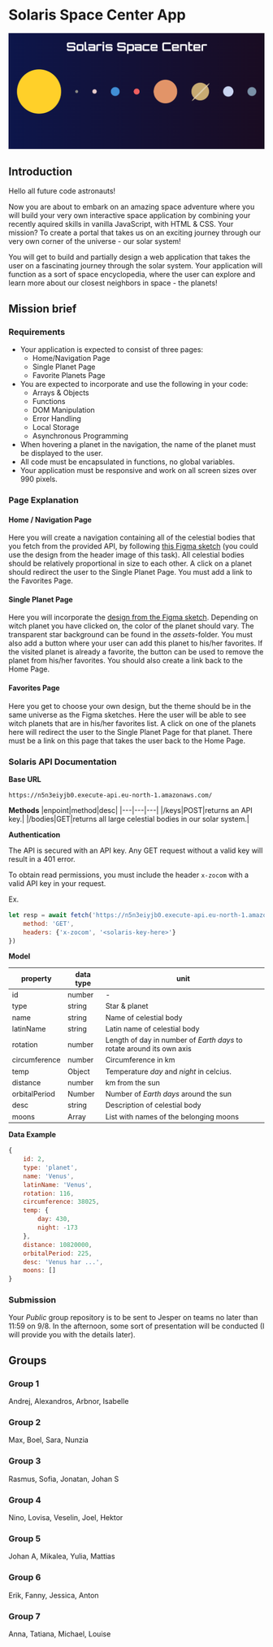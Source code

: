 # Solaris Space Center App

![poster](./assets/home-page-template.png)

## Introduction

Hello all future code astronauts!

Now you are about to embark on an amazing space adventure where you will build your very own interactive space application by combining your recently aquired skills in vanilla JavaScript, with HTML & CSS. Your mission? To create a portal that takes us on an exciting journey through our very own corner of the universe - our solar system!

You will get to build and partially design a web application that takes the user on a fascinating journey through the solar system. Your application will function as a sort of space encyclopedia, where the user can explore and learn more about our closest neighbors in space - the planets!

## Mission brief

### Requirements
* Your application is expected to consist of three pages:
    * Home/Navigation Page
    * Single Planet Page
    * Favorite Planets Page
* You are expected to incorporate and use the following in your code:
    * Arrays & Objects
    * Functions
    * DOM Manipulation
    * Error Handling
    * Local Storage
    * Asynchronous Programming
* When hovering a planet in the navigation, the name of the planet must be displayed to the user.
* All code must be encapsulated in functions, no global variables.
* Your application must be responsive and work on all screen sizes over 990 pixels.

### Page Explanation

#### Home / Navigation Page
Here you will create a navigation containing all of the celestial bodies that you fetch from the provided API, by following [this Figma sketch](https://www.figma.com/design/Snw8n1gba7Mbk6TCLEAB1A/JS-%2F-Solaris) (you could use the design from the header image of this task). All celestial bodies should be relatively proportional in size to each other. A click on a planet should redirect the user to the Single Planet Page. You must add a link to the Favorites Page.

#### Single Planet Page
Here you will incorporate the [design from the Figma sketch](https://www.figma.com/design/Snw8n1gba7Mbk6TCLEAB1A/JS-%2F-Solaris). Depending on witch planet you have clicked on, the color of the planet should vary. The transparent star background can be found in the *assets*-folder. You must also add a button where your user can add this planet to his/her favorites. If the visited planet is already a favorite, the button can be used to remove the planet from his/her favorites. You should also create a link back to the Home Page.

#### Favorites Page
Here you get to choose your own design, but the theme should be in the same universe as the Figma sketches. Here the user will be able to see witch planets that are in his/her favorites list. A click on one of the planets here will redirect the user to the Single Planet Page for that planet. There must be a link on this page that takes the user back to the Home Page.

### Solaris API Documentation

**Base URL**
```
https://n5n3eiyjb0.execute-api.eu-north-1.amazonaws.com/
```

**Methods**
|enpoint|method|desc|
|---|---|---|
|/keys|POST|returns an API key.|
|/bodies|GET|returns all large celestial bodies in our solar system.|

**Authentication**

The API is secured with an API key. Any GET request without a valid key will result in a 401 error.

To obtain read permissions, you must include the header ```x-zocom``` with a valid API key in your request.

Ex. 

```js
let resp = await fetch('https://n5n3eiyjb0.execute-api.eu-north-1.amazonaws.com/bodies', {
    method: 'GET',
    headers: {'x-zocom', '<solaris-key-here>'}
})
```

**Model**

|property|data type|unit|
|---|---|---|
|id|number|-|
|type|string|Star & planet|
|name|string|Name of celestial body|
|latinName|string|Latin name of celestial body|
|rotation|number|Length of day in number of *Earth days* to rotate around its own axis|
|circumference|number|Circumference in km|
|temp|Object|Temperature *day* and *night* in celcius.|
|distance|number|km from the sun|
|orbitalPeriod|Number|Number of *Earth days* around the sun|
|desc|string|Description of celestial body|
|moons|Array|List with names of the belonging moons|

**Data Example**

```js
{
    id: 2,
    type: 'planet',
    name: 'Venus',
    latinName: 'Venus',
    rotation: 116,
    circumference: 38025,
    temp: {
        day: 430,
        night: -173
    },
    distance: 10820000,
    orbitalPeriod: 225,
    desc: 'Venus har ...',
    moons: []
}
```

### Submission
Your *Public* group repository is to be sent to Jesper on teams no later than 11:59 on 9/8. In the afternoon, some sort of presentation will be conducted (I will provide you with the details later).

## Groups
### Group 1
Andrej,
Alexandros,
Arbnor,
Isabelle

### Group 2
Max,
Boel,
Sara,
Nunzia

### Group 3
Rasmus,
Sofia,
Jonatan,
Johan S

### Group 4
Nino,
Lovisa,
Veselin,
Joel,
Hektor

### Group 5
Johan A,
Mikalea,
Yulia,
Mattias

### Group 6
Erik,
Fanny,
Jessica,
Anton

### Group 7
Anna,
Tatiana,
Michael,
Louise
